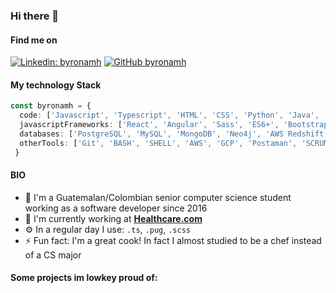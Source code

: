 ### Hi there 👋

#### Find me on

[![Linkedin: byronamh](https://img.shields.io/badge/-byronamh-blue?style=flat-square&logo=Linkedin&logoColor=white)](https://www.linkedin.com/in/byronamh/?locale=en_US)
[![GitHub byronamh](https://img.shields.io/github/followers/byronamh?label=follow&style=social)](https://github.com/byronamh)


#### My technology Stack

```typescript
const byronamh = {
  code: ['Javascript', 'Typescript', 'HTML', 'CSS', 'Python', 'Java', 'C++', 'PHP'], // in no particular order
  javascriptFrameworks: ['React', 'Angular', 'Sass', 'ES6+', 'Bootstrap', 'NodeJs', 'Express', 'Serverless', 'Jquery'],
  databases: ['PostgreSQL', 'MySQL', 'MongoDB', 'Neo4j', 'AWS Redshift and Dynamo'],
  otherTools: ['Git', 'BASH', 'SHELL', 'AWS', 'GCP', 'Postaman', 'SCRUM savy', 'Wordpress'],
 }
```

#### BIO
- 📍  I'm a Guatemalan/Colombian senior computer science student working as a software developer since 2016
- 🏢 I'm currently working at **[Healthcare.com](https://www.linkedin.com/company/healthcare-com/)**
- ⚙️ In a regular day I use: `.ts`, `.pug`, `.scss`
- ⚡️ Fun fact: I'm a great cook! In fact I almost studied to be a chef instead of a CS major


#### Some projects im lowkey proud of:

